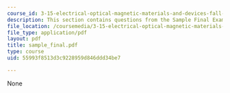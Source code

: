 ```yaml
---
course_id: 3-15-electrical-optical-magnetic-materials-and-devices-fall-2006
description: This section contains questions from the Sample Final Exam of the course.
file_location: /coursemedia/3-15-electrical-optical-magnetic-materials-and-devices-fall-2006/55993f8513d3c9228959d846ddd34be7_sample_final.pdf
file_type: application/pdf
layout: pdf
title: sample_final.pdf
type: course
uid: 55993f8513d3c9228959d846ddd34be7

---
```

None